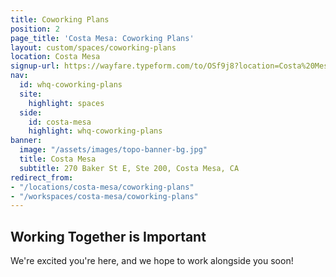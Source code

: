 ```yaml
---
title: Coworking Plans
position: 2
page_title: 'Costa Mesa: Coworking Plans'
layout: custom/spaces/coworking-plans
location: Costa Mesa
signup-url: https://wayfare.typeform.com/to/OSf9j8?location=Costa%20Mesa
nav:
  id: whq-coworking-plans
  site:
    highlight: spaces
  side:
    id: costa-mesa
    highlight: whq-coworking-plans
banner:
  image: "/assets/images/topo-banner-bg.jpg"
  title: Costa Mesa
  subtitle: 270 Baker St E, Ste 200, Costa Mesa, CA
redirect_from:
- "/locations/costa-mesa/coworking-plans"
- "/workspaces/costa-mesa/coworking-plans"
---
```


## Working Together is Important

We're excited you're here, and we hope to work alongside you soon!
